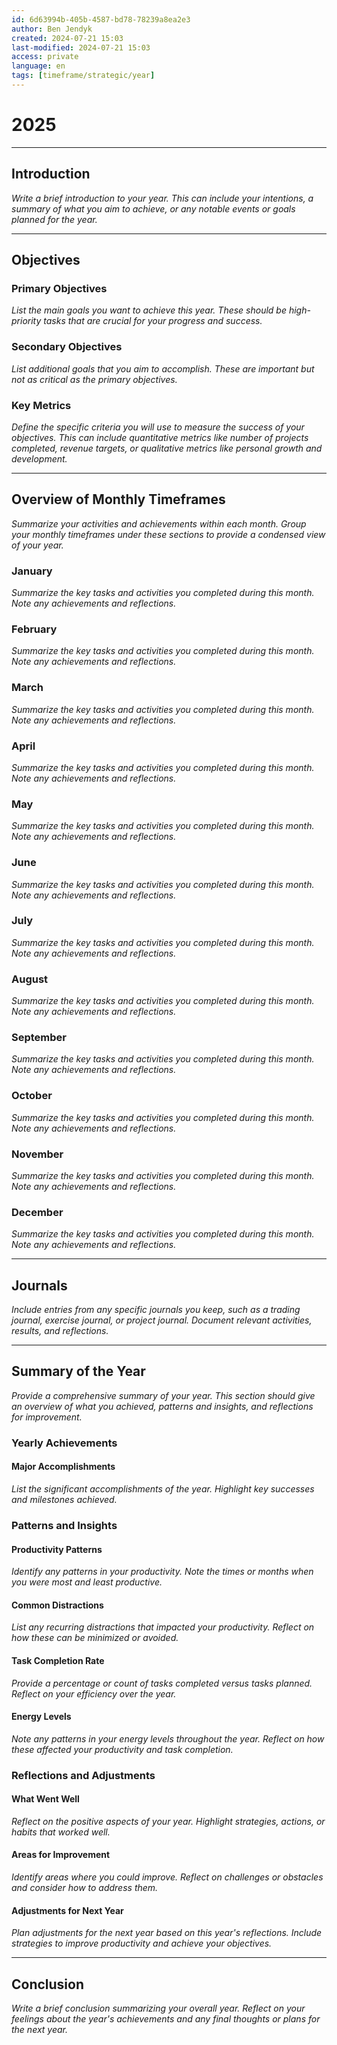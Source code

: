 ```yaml
---
id: 6d63994b-405b-4587-bd78-78239a8ea2e3
author: Ben Jendyk
created: 2024-07-21 15:03
last-modified: 2024-07-21 15:03
access: private
language: en
tags: [timeframe/strategic/year]
---
```


# 2025

---

## Introduction

*Write a brief introduction to your year. This can include your intentions, a summary of what you aim to achieve, or any notable events or goals planned for the year.*

---

## Objectives

### Primary Objectives

*List the main goals you want to achieve this year. These should be high-priority tasks that are crucial for your progress and success.*

### Secondary Objectives

*List additional goals that you aim to accomplish. These are important but not as critical as the primary objectives.*

### Key Metrics

*Define the specific criteria you will use to measure the success of your objectives. This can include quantitative metrics like number of projects completed, revenue targets, or qualitative metrics like personal growth and development.*

---

## Overview of Monthly Timeframes

*Summarize your activities and achievements within each month. Group your monthly timeframes under these sections to provide a condensed view of your year.*

### January

*Summarize the key tasks and activities you completed during this month. Note any achievements and reflections.*

### February

*Summarize the key tasks and activities you completed during this month. Note any achievements and reflections.*

### March

*Summarize the key tasks and activities you completed during this month. Note any achievements and reflections.*

### April

*Summarize the key tasks and activities you completed during this month. Note any achievements and reflections.*

### May

*Summarize the key tasks and activities you completed during this month. Note any achievements and reflections.*

### June

*Summarize the key tasks and activities you completed during this month. Note any achievements and reflections.*

### July

*Summarize the key tasks and activities you completed during this month. Note any achievements and reflections.*

### August

*Summarize the key tasks and activities you completed during this month. Note any achievements and reflections.*

### September

*Summarize the key tasks and activities you completed during this month. Note any achievements and reflections.*

### October

*Summarize the key tasks and activities you completed during this month. Note any achievements and reflections.*

### November

*Summarize the key tasks and activities you completed during this month. Note any achievements and reflections.*

### December

*Summarize the key tasks and activities you completed during this month. Note any achievements and reflections.*

---

## Journals

*Include entries from any specific journals you keep, such as a trading journal, exercise journal, or project journal. Document relevant activities, results, and reflections.*

---

## Summary of the Year

*Provide a comprehensive summary of your year. This section should give an overview of what you achieved, patterns and insights, and reflections for improvement.*

### Yearly Achievements

#### Major Accomplishments

*List the significant accomplishments of the year. Highlight key successes and milestones achieved.*

### Patterns and Insights

#### Productivity Patterns

*Identify any patterns in your productivity. Note the times or months when you were most and least productive.*

#### Common Distractions

*List any recurring distractions that impacted your productivity. Reflect on how these can be minimized or avoided.*

#### Task Completion Rate

*Provide a percentage or count of tasks completed versus tasks planned. Reflect on your efficiency over the year.*

#### Energy Levels

*Note any patterns in your energy levels throughout the year. Reflect on how these affected your productivity and task completion.*

### Reflections and Adjustments

#### What Went Well

*Reflect on the positive aspects of your year. Highlight strategies, actions, or habits that worked well.*

#### Areas for Improvement

*Identify areas where you could improve. Reflect on challenges or obstacles and consider how to address them.*

#### Adjustments for Next Year

*Plan adjustments for the next year based on this year's reflections. Include strategies to improve productivity and achieve your objectives.*

---

## Conclusion

*Write a brief conclusion summarizing your overall year. Reflect on your feelings about the year's achievements and any final thoughts or plans for the next year.*
